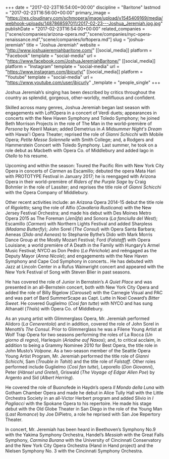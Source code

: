 +++
date = "2017-02-23T16:54:00+00:00"
discipline = "Baritone"
lastmod = "2017-02-23T16:56:00+00:00"
primary_image = "https://res.cloudinary.com/schmopera/image/upload/v1545409169/media/webhook-uploads/1487868597011/2017-02-23---Joshua_Jeremiah.jpg.jpg"
publishDate = "2017-02-23T16:54:00+00:00"
related_companies = ["scene/companies/arizona-opera.md","scene/companies/nyc-opera-renaissance.md","scene/companies/loftopera.md"]
slug = "joshua-jeremiah"
title = "Joshua Jeremiah"
website = "http://www.joshuajeremiahbaritone.com/"
[[social_media]]
platform = "Facebook"
template = "social-media"
url = "https://www.facebook.com/JoshuaJeremiahBaritone/"
[[social_media]]
platform = "Instagram"
template = "social-media"
url = "https://www.instagram.com/jbjcurly/"
[[social_media]]
platform = "Youtube"
template = "social-media"
url = "https://www.youtube.com/user/jbjcurly"
_template = "people_single"
+++

Joshua Jeremiah’s singing has been described by critics throughout the country as splendid, gorgeous, other-worldly, mellifluous and confident.
 
Skilled across many genres, Joshua Jeremiah began last season with engagements with LoftOpera in a concert of Verdi duets; appearances in concerts with the New Haven Symphony and Toledo Symphony; he joined Beth Morrison Projects in the role of The Man in the world-première of *Persona* by Keeril Makan; added Demetrius in *A Midsummer Night's Dream* with Hawai'i Opera Theater; reprised the role of *Gianni Schicchi* with Mobile Opera; *Petite Messe Solennelle* with Smith College; and, a Rodgers and Hammerstein Concert with Toledo Symphony. Last summer, he took on a role debut as Macbeth with Opera Co. of Middlebury and added Iago in *Otello* to his resume.

Upcoming and within the season: Toured the Pacific Rim with New York City Opera in concerts of *Carmen* as Escamillo; debuted the opera Mata Hari with PROTOTYPE Festival in January 2017; he is reengaged with Arizona Opera in their world-première of *Riders of the Purple Sage* by Craig Bohmler in the role of Lassiter; and reprises the title role of *Gianni Schicchi* with the Opera Company of Middlebury.

Other recent activities include: an Arizona Opera 2014-15 debut the title role of *Rigoletto*; sang the role of Alfio (*Cavalleria Rusticana*) with the New Jersey Festival Orchestra; and made his debut with Des Moines Metro Opera 2015 as The Foreman (*Jenůfa*) and Sonora (*La fanciulla del West*); Escamillo (*Carmen*) with Northern Lights Festival and added Sharpless (*Madama Butterfly*); John Sorel (*The Consul*) with Opera Santa Barbara; Aeneas (*Dido and Aeneas*) to Stephanie Bythe’s Dido with Mark Morris Dance Group at the Mostly Mozart Festival; Ford (*Falstaff*) with Opera Louisiane; a world première of A Death in the Family with Hungary’s Armel Music Festival; NYCO as Don Pedro (*La Périchole*) and reëngaged as the Deputy Mayor (*Anna Nicole*); and engagements with the New Haven Symphony and Cape Cod Symphony in concerts.. He has debuted with Jazz at Lincoln Center in a Rufus Wainwright concert and appeared with the New York Festival of Song with Steven Blier in past seasons.

He has covered the role of Junior in Bernstein’s *A Quiet Place* and was presented in an all-Bernstein concert, both with New York City Opera and added the role of Billy Bigelow (*Carousel*) with the Carnegie Visual and PAC and was part of Bard SummerScape as Capt. Lutte in Noel Coward’s *Bitter Sweet*. He covered Guglielmo (*Così fan tutte*) with NYCO and has sung Athanaël (*Thaïs*) with Opera Co. of Middlebury. 

As an young artist with Glimmerglass Opera, Mr. Jeremiah performed Alidoro (*La Cenerentola*) and in addition, covered the role of John Sorel in Menotti’s *The Consul*. Prior to Glimmerglass he was a Filene Young Artist at Wolf Trap Opera for two seasons performing the roles of La Rocca (*Un giorno di regno*), Harlequin (*Ariadne auf Naxos*); and, to critical acclaim, in addition to being a Grammy Nominee 2010 for Best Opera, the title role in John Musto’s *Volpone*. As a two-season member of the Seattle Opera Young Artist Program, Mr. Jeremiah performed the title role of *Gianni Schicchi*, Sam (*Trouble in Tahiti*) and the title role of *Falstaff*. Other roles performed include Guglielmo (*Così fan tutte*), Leporello (*Don Giovanni*), Peter (*Hänsel und Gretel*), Griswald (*The Voyage of Edgar Allen Poe*) by Argento and Sid (*Albert Herring*). 

He covered the role of Buonofede in Haydn’s opera *Il Mondo della Luna* with Gotham Chamber Opera and made he debut in Alice Tully Hall with the Little Orchestra Society in an all-Victor Herbert program and added Slivio in *I Pagliacci* with the Spokane Opera to his repertoire. He made his stage debut with the Old Globe Theater in San Diego in the role of the Young Man (*Last Romance*) by Joe DiPietro, a role he reprised with San Joe Repertory Theater.
 
In concert, Mr. Jeremiah has been heard in Beethoven’s Symphony No.9 with the Yakima Symphony Orchestra, Handel’s *Messiah* with the Great Falls Symphony, *Carmina Burana* with the University of Cincinnati Conservatory and the New York City Opera Orchestra (Hand in Hand project) and the Nielsen Symphony No. 3 with the Cincinnati Symphony Orchestra. 
